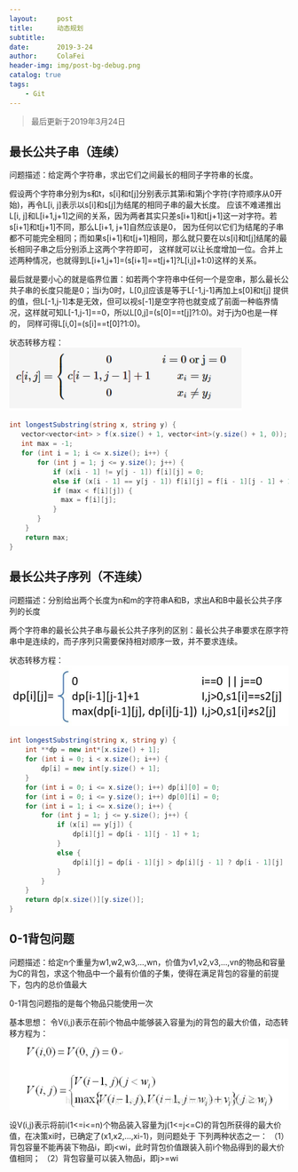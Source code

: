 ```yaml
---
layout:     post
title:      动态规划
subtitle:   
date:       2019-3-24
author:     ColaFei
header-img: img/post-bg-debug.png
catalog: true
tags:
    - Git
---
```



>最后更新于2019年3月24日

## 最长公共子串（连续）

问题描述：给定两个字符串，求出它们之间最长的相同子字符串的长度。

假设两个字符串分别为s和t，s[i]和t[j]分别表示其第i和第j个字符(字符顺序从0开始)，再令L[i, j]表示以s[i]和s[j]为结尾的相同子串的最大长度。
应该不难递推出L[i, j]和L[i+1,j+1]之间的关系，因为两者其实只差s[i+1]和t[j+1]这一对字符。若s[i+1]和t[j+1]不同，那么L[i+1, j+1]自然应该是0，
因为任何以它们为结尾的子串都不可能完全相同；而如果s[i+1]和t[j+1]相同，那么就只要在以s[i]和t[j]结尾的最长相同子串之后分别添上这两个字符即可，
这样就可以让长度增加一位。合并上述两种情况，也就得到L[i+1,j+1]=(s[i+1]==t[j+1]?L[i,j]+1:0)这样的关系。

最后就是要小心的就是临界位置：如若两个字符串中任何一个是空串，那么最长公共子串的长度只能是0；当i为0时，L[0,j]应该是等于L[-1,j-1]再加上s[0]和t[j]
提供的值，但L[-1,j-1]本是无效，但可以视s[-1]是空字符也就变成了前面一种临界情况，这样就可知L[-1,j-1]==0，所以L[0,j]=(s[0]==t[j]?1:0)。对于j为0也是一样的，
同样可得L[i,0]=(s[i]==t[0]?1:0)。

状态转移方程：
![](/img/post/20190324/1.png)
```c#
int longestSubstring(string x, string y) {
   vector<vector<int> > f(x.size() + 1, vector<int>(y.size() + 1, 0));
   int max = -1;
   for (int i = 1; i <= x.size(); i++) {
       for (int j = 1; j <= y.size(); j++) {
           if (x[i - 1] != y[j - 1]) f[i][j] = 0;
           else if (x[i - 1] == y[j - 1]) f[i][j] = f[i - 1][j - 1] + 1;
           if (max < f[i][j]) {
             max = f[i][j];
           }
       }
    }
    return max;
}
```

## 最长公共子序列（不连续）

问题描述：分别给出两个长度为n和m的字符串A和B，求出A和B中最长公共子序列的长度

两个字符串的最长公共子串与最长公共子序列的区别：最长公共子串要求在原字符串中是连续的，而子序列只需要保持相对顺序一致，并不要求连续。

状态转移方程：
![](/img/post/20190324/2.png)
```c#
int longestSubstring(string x, string y) {
    int **dp = new int*[x.size() + 1];
    for (int i = 0; i < x.size(); i++) {
        dp[i] = new int[y.size() + 1];
    }
    for (int i = 0; i <= x.size(); i++) dp[i][0] = 0;
    for (int i = 0; i <= y.size(); i++) dp[0][i] = 0;
    for (int i = 1; i <= x.size(); i++) {
        for (int j = 1; j <= y.size(); j++) {
            if (x[i] == y[j]) {
                dp[i][j] = dp[i - 1][j - 1] + 1;
            }
            else {
                dp[i][j] = dp[i - 1][j] > dp[i][j - 1] ? dp[i - 1][j] : dp[i][j - 1];
            }
        }
    }
    return dp[x.size()][y.size()];
}
```

## 0-1背包问题

问题描述：给定n个重量为w1,w2,w3,...,wn，价值为v1,v2,v3,...,vn的物品和容量为C的背包，求这个物品中一个最有价值的子集，使得在满足背包的容量的前提下，包内的总价值最大

0-1背包问题指的是每个物品只能使用一次

基本思想：
令V(i,j)表示在前i个物品中能够装入容量为j的背包的最大价值，动态转移方程为：
![](/img/post/20190324/3.png)

设V(i,j)表示将前i(1<=i<=n)个物品装入容量为j(1<=j<=C)的背包所获得的最大价值，在决策xi时，已确定了(x1,x2,...,xi-1)，则问题处于
下列两种状态之一：
	（1）背包容量不能再装下物品i，即j<wi，此时背包价值跟装入前i个物品得到的最大价值相同；
	（2）背包容量可以装入物品i，即j>=wi








